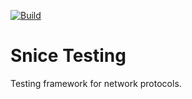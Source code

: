 [![Build](https://github.com/sniceio/snice-testing/actions/workflows/build.yml/badge.svg)](https://github.com/sniceio/snice-testing/actions/workflows/build.yml)

# Snice Testing


Testing framework for network protocols.


